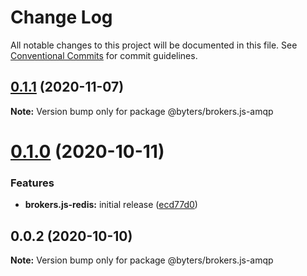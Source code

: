 # Change Log

All notable changes to this project will be documented in this file.
See [Conventional Commits](https://conventionalcommits.org) for commit guidelines.

## [0.1.1](https://github.com/BytersProject/brokers.js/compare/@byters/brokers.js-amqp@0.1.0...@byters/brokers.js-amqp@0.1.1) (2020-11-07)

**Note:** Version bump only for package @byters/brokers.js-amqp





# [0.1.0](https://github.com/BytersProject/brokers.js/compare/@byters/brokers.js-amqp@0.0.2...@byters/brokers.js-amqp@0.1.0) (2020-10-11)


### Features

* **brokers.js-redis:** initial release ([ecd77d0](https://github.com/BytersProject/brokers.js/commit/ecd77d0a84c539dfeb40416782ed990edc037c6e))





## 0.0.2 (2020-10-10)

**Note:** Version bump only for package @byters/brokers.js-amqp
